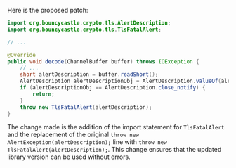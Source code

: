 Here is the proposed patch:

```java
import org.bouncycastle.crypto.tls.AlertDescription;
import org.bouncycastle.crypto.tls.TlsFatalAlert;

// ...

@Override
public void decode(ChannelBuffer buffer) throws IOException {
    // ...
    short alertDescription = buffer.readShort();
    AlertDescription alertDescriptionObj = AlertDescription.valueOf(alertDescription);
    if (alertDescriptionObj == AlertDescription.close_notify) {
        return;
    }
    throw new TlsFatalAlert(alertDescription);
}
```

The change made is the addition of the import statement for `TlsFatalAlert` and the replacement of the original `throw new AlertException(alertDescription);` line with `throw new TlsFatalAlert(alertDescription);`. This change ensures that the updated library version can be used without errors.